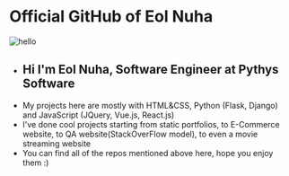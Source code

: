 # Official GitHub of Eol Nuha
![hello](https://mk0internetcrea180hv.kinstacdn.com/wp-content/uploads/2015/04/banner-web-development.png)
- ## Hi I'm Eol Nuha, Software Engineer at Pythys Software
- My projects here are mostly with HTML&CSS, Python (Flask, Django) and JavaScript (JQuery, Vue.js, React.js)
- I've done cool projects starting from static portfolios, to E-Commerce website, to QA website(StackOverFlow model), to even a movie streaming website
- You can find all of the repos mentioned above here, hope you enjoy them :)
